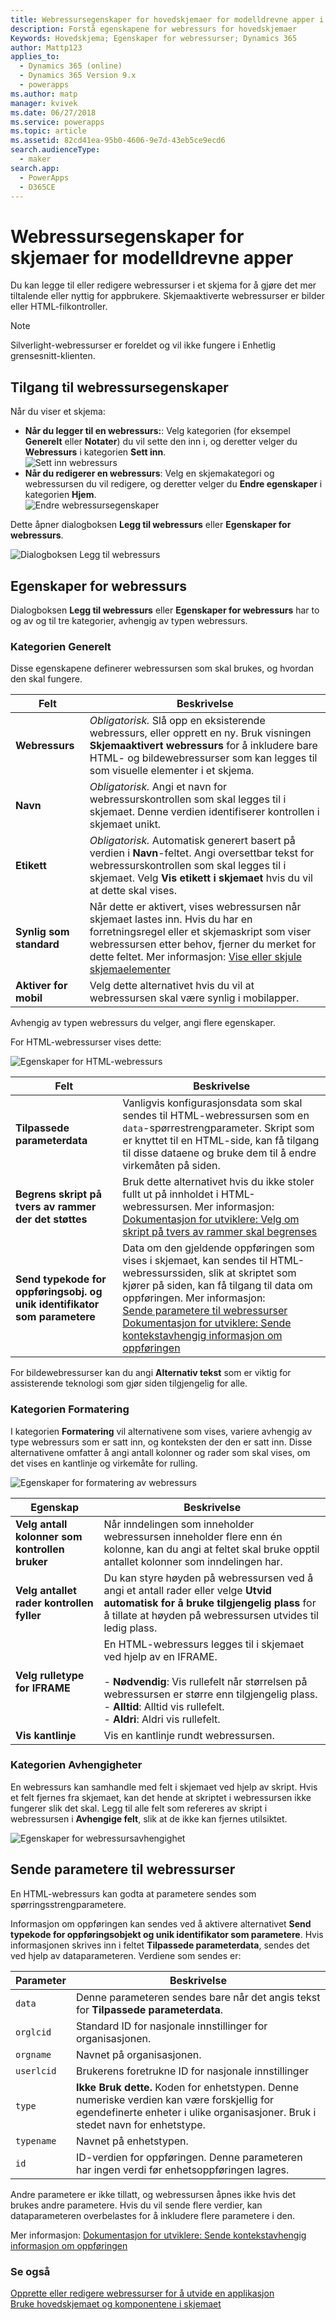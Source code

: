 ```yaml
---
title: Webressursegenskaper for hovedskjemaer for modelldrevne apper i PowerApps | MicrosoftDocs
description: Forstå egenskapene for webressurs for hovedskjemaer
Keywords: Hovedskjema; Egenskaper for webressurser; Dynamics 365
author: Mattp123
applies_to:
  - Dynamics 365 (online)
  - Dynamics 365 Version 9.x
  - powerapps
ms.author: matp
manager: kvivek
ms.date: 06/27/2018
ms.service: powerapps
ms.topic: article
ms.assetid: 82cd41ea-95b0-4606-9e7d-43eb5ce9ecd6
search.audienceType:
  - maker
search.app:
  - PowerApps
  - D365CE
---
```

# <a name="web-resource-properties-for-model-driven-app-forms"></a>Webressursegenskaper for skjemaer for modelldrevne apper

Du kan legge til eller redigere webressurser i et skjema for å gjøre det mer tiltalende eller nyttig for appbrukere. Skjemaaktiverte webressurser er bilder eller HTML-filkontroller.

> [!NOTE]
> Silverlight-webressurser er foreldet og vil ikke fungere i Enhetlig grensesnitt-klienten.

## <a name="access-web-resource-properties"></a>Tilgang til webressursegenskaper

Når du viser et skjema:
- **Når du legger til en webressurs:**: Velg kategorien (for eksempel **Generelt** eller **Notater**) du vil sette den inn i, og deretter velger du **Webressurs** i kategorien **Sett inn**.<br />![Sett inn webressurs](media/insert-web-resource.png)
- **Når du redigerer en webressurs**: Velg en skjemakategori og webressursen du vil redigere, og deretter velger du **Endre egenskaper** i kategorien **Hjem**. <br />![Endre webressursegenskaper](media/web-resource-change-properties.png)

Dette åpner dialogboksen **Legg til webressurs** eller **Egenskaper for webressurs**.

![Dialogboksen Legg til webressurs](media/add-web-resource-dialog.png)


## <a name="web-resource-properties"></a>Egenskaper for webressurs

 Dialogboksen **Legg til webressurs** eller **Egenskaper for webressurs** har to og av og til tre kategorier, avhengig av typen webressurs.

### <a name="general-tab"></a>Kategorien Generelt

Disse egenskapene definerer webressursen som skal brukes, og hvordan den skal fungere.

|Felt|Beskrivelse|
|--|--|
|**Webressurs**|*Obligatorisk.* Slå opp en eksisterende webressurs, eller opprett en ny. Bruk visningen **Skjemaaktivert webressurs** for å inkludere bare HTML- og bildewebressurser som kan legges til som visuelle elementer i et skjema.|
|**Navn**|*Obligatorisk.* Angi et navn for webressurskontrollen som skal legges til i skjemaet. Denne verdien identifiserer kontrollen i skjemaet unikt.|
|**Etikett**|*Obligatorisk.* Automatisk generert basert på verdien i **Navn**-feltet. Angi oversettbar tekst for webressurskontrollen som skal legges til i skjemaet. Velg **Vis etikett i skjemaet** hvis du vil at dette skal vises.|
|**Synlig som standard**|Når dette er aktivert, vises webressursen når skjemaet lastes inn. Hvis du har en forretningsregel eller et skjemaskript som viser webressursen etter behov, fjerner du merket for dette feltet. Mer informasjon: [Vise eller skjule skjemaelementer](visibility-options-legacy.md)|
|**Aktiver for mobil**|Velg dette alternativet hvis du vil at webressursen skal være synlig i mobilapper.|

Avhengig av typen webressurs du velger, angi flere egenskaper.

For HTML-webressurser vises dette:

![Egenskaper for HTML-webressurs](media/web-resource-general-html-properties.png)

|Felt|Beskrivelse|
|--|--|
|**Tilpassede parameterdata**|Vanligvis konfigurasjonsdata som skal sendes til HTML-webressursen som en `data`-spørrestrengparameter. Skript som er knyttet til en HTML-side, kan få tilgang til disse dataene og bruke dem til å endre virkemåten på siden.|
|**Begrens skript på tvers av rammer der det støttes**|Bruk dette alternativet hvis du ikke stoler fullt ut på innholdet i HTML-webressursen. Mer informasjon: [Dokumentasjon for utviklere: Velg om skript på tvers av rammer skal begrenses](/dynamics365/customer-engagement/developer/use-iframe-and-web-resource-controls-on-a-form#select-whether-to-restrict-cross-frame-scripting)|
|**Send typekode for oppføringsobj. og unik identifikator som parametere**|Data om den gjeldende oppføringen som vises i skjemaet, kan sendes til HTML-webressurssiden, slik at skriptet som kjører på siden, kan få tilgang til data om oppføringen. Mer informasjon: <br />[Sende parametere til webressurser](#pass-parameters-to-web-resources)<br />[Dokumentasjon for utviklere: Sende kontekstavhengig informasjon om oppføringen](/dynamics365/customer-engagement/developer/use-iframe-and-web-resource-controls-on-a-form#pass-contextual-information-about-the-record)|

For bildewebressurser kan du angi **Alternativ tekst** som er viktig for assisterende teknologi som gjør siden tilgjengelig for alle.

<!-- TODO: Why are Custom Parameters available to pass to image web resources? -->

### <a name="formatting-tab"></a>Kategorien Formatering

I kategorien **Formatering** vil alternativene som vises, variere avhengig av type webressurs som er satt inn, og konteksten der den er satt inn. Disse alternativene omfatter å angi antall kolonner og rader som skal vises, om det vises en kantlinje og virkemåte for rulling.

![Egenskaper for formatering av webressurs](media/web-resource-formatting-properties.png)

|Egenskap|Beskrivelse|  
|--------------|-----------------|
|**Velg antall kolonner som kontrollen bruker**|Når inndelingen som inneholder webressursen inneholder flere enn én kolonne, kan du angi at feltet skal bruke opptil antallet kolonner som inndelingen har.|  
|**Velg antallet rader kontrollen fyller**|Du kan styre høyden på webressursen ved å angi et antall rader eller velge **Utvid automatisk for å bruke tilgjengelig plass** for å tillate at høyden på webressursen utvides til ledig plass.|  
|**Velg rulletype for IFRAME**|En HTML-webressurs legges til i skjemaet ved hjelp av en IFRAME.<br /><br /> - **Nødvendig**: Vis rullefelt når størrelsen på webressursen er større enn tilgjengelig plass.<br />- **Alltid**: Alltid vis rullefelt.<br />- **Aldri**: Aldri vis rullefelt.|  
|**Vis kantlinje**|Vis en kantlinje rundt webressursen.|  


### <a name="dependencies-tab"></a>Kategorien Avhengigheter

En webressurs kan samhandle med felt i skjemaet ved hjelp av skript. Hvis et felt fjernes fra skjemaet, kan det hende at skriptet i webressursen ikke fungerer slik det skal. Legg til alle felt som refereres av skript i webressursen i **Avhengige felt**, slik at de ikke kan fjernes utilsiktet.

![Egenskaper for webressursavhengighet](media/web-resource-dependency-properties.png)
  
<a name="BKMK_PassingParametersToWebResource"></a> 
 
## <a name="pass-parameters-to-web-resources"></a>Sende parametere til webressurser 

En HTML-webressurs kan godta at parametere sendes som spørringsstrengparametere.  
  
Informasjon om oppføringen kan sendes ved å aktivere alternativet **Send typekode for oppføringsobjekt og unik identifikator som parametere**. Hvis informasjonen skrives inn i feltet **Tilpassede parameterdata**, sendes det ved hjelp av dataparameteren. Verdiene som sendes er:  
  
|Parameter|Beskrivelse|  
|---------------|-----------------|  
|`data`|Denne parameteren sendes bare når det angis tekst for **Tilpassede parameterdata**.|  
|`orglcid`|Standard ID for nasjonale innstillinger for organisasjonen.|  
|`orgname`|Navnet på organisasjonen.|  
|`userlcid`|Brukerens foretrukne ID for nasjonale innstillinger|  
|`type`|**Ikke Bruk dette.** Koden for enhetstypen. Denne numeriske verdien kan være forskjellig for egendefinerte enheter i ulike organisasjoner. Bruk i stedet navn for enhetstype.|  
|`typename`|Navnet på enhetstypen.|  
|`id`|ID-verdien for oppføringen. Denne parameteren har ingen verdi før enhetsoppføringen lagres.|  
  
Andre parametere er ikke tillatt, og webressursen åpnes ikke hvis det brukes andre parametere. Hvis du vil sende flere verdier, kan dataparameteren overbelastes for å inkludere flere parametere i den.

Mer informasjon: [Dokumentasjon for utviklere: Sende kontekstavhengig informasjon om oppføringen](/dynamics365/customer-engagement/developer/use-iframe-and-web-resource-controls-on-a-form#pass-contextual-information-about-the-record)

### <a name="see-also"></a>Se også

[Opprette eller redigere webressurser for å utvide en applikasjon](create-edit-web-resources.md)<br />
[Bruke hovedskjemaet og komponentene i skjemaet](use-main-form-and-components.md)
